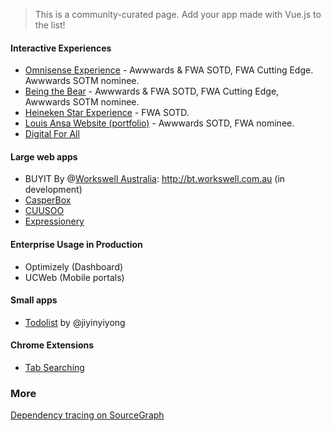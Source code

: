 > This is a community-curated page. Add your app made with Vue.js to the list!

#### Interactive Experiences

- [Omnisense Experience](http://omnisense.net) - Awwwards & FWA SOTD, FWA Cutting Edge. Awwwards SOTM nominee.
- [Being the Bear](https://danslapeaudelours.canalplus.fr/en/) - Awwwards & FWA SOTD, FWA Cutting Edge, Awwwards SOTM nominee.
- [Heineken Star Experience](http://www.starexperience.fr/) - FWA SOTD.
- [Louis Ansa Website (portfolio)](http://louisansa.com) - Awwwards SOTD, FWA nominee.
- [Digital For All](http://www.digitalforallnow.com/en/experience)

#### Large web apps

* BUYIT By @[Workswell Australia](http://workswell.com.au): http://bt.workswell.com.au (in development)
* [CasperBox](https://www.casperbox.com)
* [CUUSOO](https://cuusoo.com)
* [Expressionery](https://www.expressionery.com)

#### Enterprise Usage in Production

- Optimizely (Dashboard)
- UCWeb (Mobile portals)

#### Small apps

* [Todolist](https://github.com/jiyinyiyong/todolist) by @jiyinyiyong

#### Chrome Extensions

* [Tab Searching](https://github.com/jiyinyiyong/tab-searching)

### More

[Dependency tracing on SourceGraph](https://sourcegraph.com/github.com/yyx990803/vue/$network/dependents)